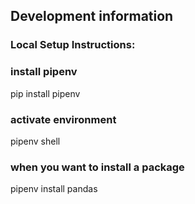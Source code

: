 ## Development information
### Local Setup Instructions:
### install pipenv
pip install pipenv

### activate environment
pipenv shell

### when you want to install a package
pipenv install pandas